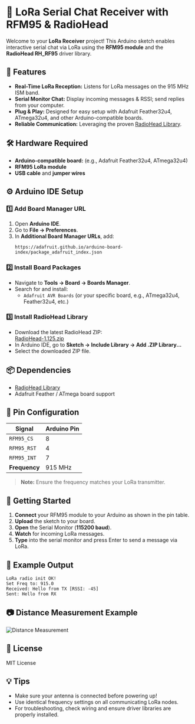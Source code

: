 # 📡 LoRa Serial Chat Receiver with RFM95 & RadioHead

Welcome to your **LoRa Receiver** project! This Arduino sketch enables interactive serial chat via LoRa using the **RFM95 module** and the **RadioHead RH_RF95** driver library.



## 🌟 Features

- **Real-Time LoRa Reception:** Listens for LoRa messages on the 915 MHz ISM band.
- **Serial Monitor Chat:** Display incoming messages & RSSI; send replies from your computer.
- **Plug & Play:** Designed for easy setup with Adafruit Feather32u4, ATmega32u4, and other Arduino-compatible boards.
- **Reliable Communication:** Leveraging the proven [RadioHead Library](https://www.airspayce.com/mikem/arduino/RadioHead/).



## 🛠️ Hardware Required

- **Arduino-compatible board:** (e.g., Adafruit Feather32u4, ATmega32u4)
- **RFM95 LoRa module**
- **USB cable** and **jumper wires**



## ⚙️ Arduino IDE Setup

### 1️⃣ Add Board Manager URL

1. Open **Arduino IDE**.
2. Go to **File → Preferences**.
3. In **Additional Board Manager URLs**, add:  
   ```
   https://adafruit.github.io/arduino-board-index/package_adafruit_index.json
   ```

### 2️⃣ Install Board Packages

- Navigate to **Tools → Board → Boards Manager**.
- Search for and install:
  - `Adafruit AVR Boards` (or your specific board, e.g., ATmega32u4, Feather32u4, etc.)

### 3️⃣ Install RadioHead Library

- Download the latest RadioHead ZIP:  
  [RadioHead-1.125.zip](https://www.airspayce.com/mikem/arduino/RadioHead/RadioHead-1.125.zip)
- In Arduino IDE, go to **Sketch → Include Library → Add .ZIP Library...**
- Select the downloaded ZIP file.



## 📦 Dependencies

- [RadioHead Library](https://www.airspayce.com/mikem/arduino/RadioHead/)
- Adafruit Feather / ATmega board support



## 🔌 Pin Configuration

| **Signal**   | **Arduino Pin** |
|--------------|-----------------|
| `RFM95_CS`   | 8               |
| `RFM95_RST`  | 4               |
| `RFM95_INT`  | 7               |
| **Frequency**| 915 MHz         |

> **Note:** Ensure the frequency matches your LoRa transmitter.



## 🚀 Getting Started

1. **Connect** your RFM95 module to your Arduino as shown in the pin table.
2. **Upload** the sketch to your board.
3. **Open** the Serial Monitor (**115200 baud**).
4. **Watch** for incoming LoRa messages.
5. **Type** into the serial monitor and press Enter to send a message via LoRa.


## 🧪 Example Output

```
LoRa radio init OK!
Set Freq to: 915.0
Received: Hello from TX [RSSI: -45]
Sent: Hello from RX
```


## 📷 Distance Measurement Example

![Distance Measurement](https://github.com/Ntarekp/LoRa-IoT-RangeTest/blob/main/Distance_Image/measuredDistance.png)



## 📝 License

MIT License



## 💡 Tips

- Make sure your antenna is connected before powering up!
- Use identical frequency settings on all communicating LoRa nodes.
- For troubleshooting, check wiring and ensure driver libraries are properly installed.

